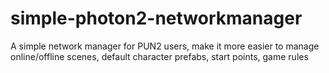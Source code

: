 # simple-photon2-networkmanager
 A simple network manager for PUN2 users, make it more easier to manage online/offline scenes, default character prefabs, start points, game rules
